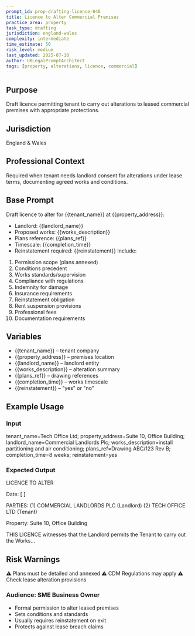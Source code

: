 ```yaml
---
prompt_id: prop-drafting-licence-046
title: Licence to Alter Commercial Premises
practice_area: property
task_type: drafting
jurisdiction: england-wales
complexity: intermediate
time_estimate: 50
risk_level: medium
last_updated: 2025-07-10
author: UKLegalPromptArchitect
tags: [property, alterations, licence, commercial]
---
```


## Purpose
Draft licence permitting tenant to carry out alterations to leased commercial premises with appropriate protections.

## Jurisdiction
England & Wales

## Professional Context
Required when tenant needs landlord consent for alterations under lease terms, documenting agreed works and conditions.

## Base Prompt
Draft licence to alter for \{\{tenant_name\}\} at \{\{property_address\}\}:
- Landlord: \{\{landlord_name\}\}
- Proposed works: \{\{works_description\}\}
- Plans reference: \{\{plans_ref\}\}
- Timescale: \{\{completion_time\}\}
- Reinstatement required: \{\{reinstatement\}\}
Include:
1. Permission scope (plans annexed)
2. Conditions precedent
3. Works standards/supervision
4. Compliance with regulations
5. Indemnity for damage
6. Insurance requirements
7. Reinstatement obligation
8. Rent suspension provisions
9. Professional fees
10. Documentation requirements

## Variables
- \{\{tenant_name\}\} – tenant company
- \{\{property_address\}\} – premises location
- \{\{landlord_name\}\} – landlord entity
- \{\{works_description\}\} – alteration summary
- \{\{plans_ref\}\} – drawing references
- \{\{completion_time\}\} – works timescale
- \{\{reinstatement\}\} – "yes" or "no"

## Example Usage
### Input
tenant_name=Tech Office Ltd; property_address=Suite 10, Office Building; landlord_name=Commercial Landlords Plc; works_description=install partitioning and air conditioning; plans_ref=Drawing ABC/123 Rev B; completion_time=8 weeks; reinstatement=yes

### Expected Output
LICENCE TO ALTER

Date: [  ]

PARTIES:
(1) COMMERCIAL LANDLORDS PLC (Landlord)
(2) TECH OFFICE LTD (Tenant)

Property: Suite 10, Office Building

THIS LICENCE witnesses that the Landlord permits the Tenant to carry out the Works...

## Risk Warnings
⚠️ Plans must be detailed and annexed
⚠️ CDM Regulations may apply
⚠️ Check lease alteration provisions

### Audience: SME Business Owner
- Formal permission to alter leased premises
- Sets conditions and standards
- Usually requires reinstatement on exit
- Protects against lease breach claims
